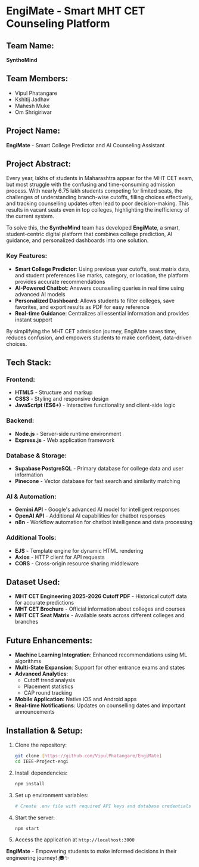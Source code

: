 # EngiMate - Smart MHT CET Counseling Platform

## Team Name:
**SynthoMind**

## Team Members:
- Vipul Phatangare
- Kshitij Jadhav 
- Mahesh Muke
- Om Shrigiriwar 

## Project Name:
**EngiMate** - Smart College Predictor and AI Counseling Assistant

## Project Abstract:

Every year, lakhs of students in Maharashtra appear for the MHT CET exam, but most struggle with the confusing and time-consuming admission process. With nearly 6.75 lakh students competing for limited seats, the challenges of understanding branch-wise cutoffs, filling choices effectively, and tracking counselling updates often lead to poor decision-making. This results in vacant seats even in top colleges, highlighting the inefficiency of the current system.

To solve this, the **SynthoMind** team has developed **EngiMate**, a smart, student-centric digital platform that combines college prediction, AI guidance, and personalized dashboards into one solution.

### Key Features:
- **Smart College Predictor**: Using previous year cutoffs, seat matrix data, and student preferences like marks, category, or location, the platform provides accurate recommendations
- **AI-Powered Chatbot**: Answers counselling queries in real time using advanced AI models
- **Personalized Dashboard**: Allows students to filter colleges, save favorites, and export results as PDF for easy reference
- **Real-time Guidance**: Centralizes all essential information and provides instant support

By simplifying the MHT CET admission journey, EngiMate saves time, reduces confusion, and empowers students to make confident, data-driven choices.

## Tech Stack:

### Frontend:
- **HTML5** - Structure and markup
- **CSS3** - Styling and responsive design
- **JavaScript (ES6+)** - Interactive functionality and client-side logic

### Backend:
- **Node.js** - Server-side runtime environment
- **Express.js** - Web application framework

### Database & Storage:
- **Supabase PostgreSQL** - Primary database for college data and user information
- **Pinecone** - Vector database for fast search and similarity matching

### AI & Automation:
- **Gemini API** - Google's advanced AI model for intelligent responses
- **OpenAI API** - Additional AI capabilities for chatbot responses
- **n8n** - Workflow automation for chatbot intelligence and data processing

### Additional Tools:
- **EJS** - Template engine for dynamic HTML rendering
- **Axios** - HTTP client for API requests
- **CORS** - Cross-origin resource sharing middleware

## Dataset Used:

- **MHT CET Engineering 2025-2026 Cutoff PDF** - Historical cutoff data for accurate predictions
- **MHT CET Brochure** - Official information about colleges and courses
- **MHT CET Seat Matrix** - Available seats across different colleges and branches

## Future Enhancements:

- **Machine Learning Integration**: Enhanced recommendations using ML algorithms
- **Multi-State Expansion**: Support for other entrance exams and states
- **Advanced Analytics**: 
  - Cutoff trend analysis
  - Placement statistics
  - CAP round tracking
- **Mobile Application**: Native iOS and Android apps
- **Real-time Notifications**: Updates on counselling dates and important announcements

## Installation & Setup:

1. Clone the repository:
   ```bash
   git clone [https://github.com/VipulPhatangare/EngiMate]
   cd IEEE-Project-engi
   ```

2. Install dependencies:
   ```bash
   npm install
   ```

3. Set up environment variables:
   ```bash
   # Create .env file with required API keys and database credentials
   ```

4. Start the server:
   ```bash
   npm start
   ```

5. Access the application at `http://localhost:3000`



**EngiMate** - Empowering students to make informed decisions in their engineering journey! 🎓✨
